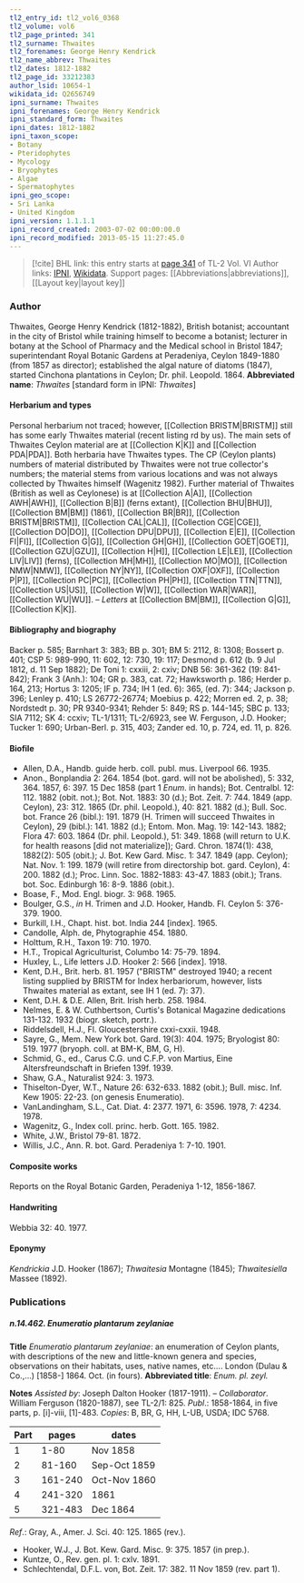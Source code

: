 ```yaml
---
tl2_entry_id: tl2_vol6_0368
tl2_volume: vol6
tl2_page_printed: 341
tl2_surname: Thwaites
tl2_forenames: George Henry Kendrick
tl2_name_abbrev: Thwaites
tl2_dates: 1812-1882
tl2_page_id: 33212383
author_lsid: 10654-1
wikidata_id: Q2656749
ipni_surname: Thwaites
ipni_forenames: George Henry Kendrick
ipni_standard_form: Thwaites
ipni_dates: 1812-1882
ipni_taxon_scope: 
- Botany
- Pteridophytes
- Mycology
- Bryophytes
- Algae
- Spermatophytes
ipni_geo_scope: 
- Sri Lanka
- United Kingdom
ipni_version: 1.1.1.1
ipni_record_created: 2003-07-02 00:00:00.0
ipni_record_modified: 2013-05-15 11:27:45.0
---
```


> [!cite] BHL link: this entry starts at [page 341](https://www.biodiversitylibrary.org/page/33212383) of TL-2 Vol. VI
> Author links: [IPNI](https://www.ipni.org/a/10654-1), [Wikidata](https://www.wikidata.org/wiki/Q2656749). Support pages: [[Abbreviations|abbreviations]], [[Layout key|layout key]]

### Author

Thwaites, George Henry Kendrick (1812-1882), British botanist; accountant in the city of Bristol while training himself to become a botanist; lecturer in botany at the School of Pharmacy and the Medical school in Bristol 1847; superintendant Royal Botanic Gardens at Peradeniya, Ceylon 1849-1880 (from 1857 as director); established the algal nature of diatoms (1847), started Cinchona plantations in Ceylon; Dr. phil. Leopold. 1864. 
**Abbreviated name**: *Thwaites* \[standard form in IPNI: *Thwaites*\]

#### Herbarium and types

Personal herbarium not traced; however, [[Collection BRISTM|BRISTM]] still has some early Thwaites material (recent listing rd by us). The main sets of Thwaites Ceylon material are at [[Collection K|K]] and [[Collection PDA|PDA]]. Both herbaria have Thwaites types. The CP (Ceylon plants) numbers of material distributed by Thwaites were not true collector's numbers; the material stems from various locations and was not always collected by Thwaites himself (Wagenitz 1982). Further material of Thwaites (British as well as Ceylonese) is at [[Collection A|A]], [[Collection AWH|AWH]], [[Collection B|B]] (ferns extant), [[Collection BHU|BHU]], [[Collection BM|BM]] (1861), [[Collection BR|BR]], [[Collection BRISTM|BRISTM]], [[Collection CAL|CAL]], [[Collection CGE|CGE]], [[Collection DO|DO]], [[Collection DPU|DPU]], [[Collection E|E]], [[Collection FI|FI]], [[Collection G|G]], [[Collection GH|GH]], [[Collection GOET|GOET]], [[Collection GZU|GZU]], [[Collection H|H]], [[Collection LE|LE]], [[Collection LIV|LIV]] (ferns), [[Collection MH|MH]], [[Collection MO|MO]], [[Collection NMW|NMW]], [[Collection NY|NY]], [[Collection OXF|OXF]], [[Collection P|P]], [[Collection PC|PC]], [[Collection PH|PH]], [[Collection TTN|TTN]], [[Collection US|US]], [[Collection W|W]], [[Collection WAR|WAR]], [[Collection WU|WU]]. – *Letters* at [[Collection BM|BM]], [[Collection G|G]], [[Collection K|K]].

#### Bibliography and biography

Backer p. 585; Barnhart 3: 383; BB p. 301; BM 5: 2112, 8: 1308; Bossert p. 401; CSP 5: 989-990, 11: 602, 12: 730, 19: 117; Desmond p. 612 (b. 9 Jul 1812, d. 11 Sep 1882); De Toni 1: cxxiii, 2: cxiv; DNB 56: 361-362 (19: 841-842); Frank 3 (Anh.): 104; GR p. 383, cat. 72; Hawksworth p. 186; Herder p. 164, 213; Hortus 3: 1205; IF p. 734; IH 1 (ed. 6): 365, (ed. 7): 344; Jackson p. 396; Lenley p. 410; LS 26772-26774; Moebius p. 422; Morren ed. 2, p. 38; Nordstedt p. 30; PR 9340-9341; Rehder 5: 849; RS p. 144-145; SBC p. 133; SIA 7112; SK 4: ccxiv; TL-1/1311; TL-2/6923, see W. Ferguson, J.D. Hooker; Tucker 1: 690; Urban-Berl. p. 315, 403; Zander ed. 10, p. 724, ed. 11, p. 826.

#### Biofile

- Allen, D.A., Handb. guide herb. coll. publ. mus. Liverpool 66. 1935.
- Anon., Bonplandia 2: 264. 1854 (bot. gard. will not be abolished), 5: 332, 364. 1857, 6: 397. 15 Dec 1858 (part 1 *Enum*. in hands); Bot. Centralbl. 12: 112. 1882 (obit. not.); Bot. Not. 1883: 30 (d.); Bot. Zeit. 7: 744. 1849 (app. Ceylon), 23: 312. 1865 (Dr. phil. Leopold.), 40: 821. 1882 (d.); Bull. Soc. bot. France 26 (bibl.): 191. 1879 (H. Trimen will succeed Thwaites in Ceylon), 29 (bibl.): 141. 1882 (d.); Entom. Mon. Mag. 19: 142-143. 1882; Flora 47: 603. 1864 (Dr. phil. Leopold.), 51: 349. 1868 (will return to U.K. for health reasons \[did not materialize\]); Gard. Chron. 1874(1): 438, 1882(2): 505 (obit.); J. Bot. Kew Gard. Misc. 1: 347. 1849 (app. Ceylon); Nat. Nov. 1: 199. 1879 (will retire from directorship bot. gard. Ceylon), 4: 200. 1882 (d.); Proc. Linn. Soc. 1882-1883: 43-47. 1883 (obit.); Trans. bot. Soc. Edinburgh 16: 8-9. 1886 (obit.).
- Boase, F., Mod. Engl. biogr. 3: 968. 1965.
- Boulger, G.S., *in* H. Trimen and J.D. Hooker, Handb. Fl. Ceylon 5: 376-379. 1900.
- Burkill, I.H., Chapt. hist. bot. India 244 \[index\]. 1965.
- Candolle, Alph. de, Phytographie 454. 1880.
- Holttum, R.H., Taxon 19: 710. 1970.
- H.T., Tropical Agriculturist, Columbo 14: 75-79. 1894.
- Huxley, L., Life letters J.D. Hooker 2: 566 \[index\]. 1918.
- Kent, D.H., Brit. herb. 81. 1957 ("BRISTM" destroyed 1940; a recent listing supplied by BRISTM for Index herbariorum, however, lists Thwaites material as extant, see IH 1 (ed. 7): 37).
- Kent, D.H. & D.E. Allen, Brit. Irish herb. 258. 1984.
- Nelmes, E. & W. Cuthbertson, Curtis's Botanical Magazine dedications 131-132. 1932 (biogr. sketch, portr.).
- Riddelsdell, H.J., Fl. Gloucestershire cxxi-cxxii. 1948.
- Sayre, G., Mem. New York bot. Gard. 19(3): 404. 1975; Bryologist 80: 519. 1977 (bryoph. coll. at BM-K, BM, G, H).
- Schmid, G., ed., Carus C.G. und C.F.P. von Martius, Eine Altersfreundschaft in Briefen 139f. 1939.
- Shaw, G.A., Naturalist 924: 3. 1973.
- Thiselton-Dyer, W.T., Nature 26: 632-633. 1882 (obit.); Bull. misc. Inf. Kew 1905: 22-23. (on genesis Enumeratio).
- VanLandingham, S.L., Cat. Diat. 4: 2377. 1971, 6: 3596. 1978, 7: 4234. 1978.
- Wagenitz, G., Index coll. princ. herb. Gott. 165. 1982.
- White, J.W., Bristol 79-81. 1872.
- Willis, J.C., Ann. R. bot. Gard. Peradeniya 1: 7-10. 1901.

#### Composite works

Reports on the Royal Botanic Garden, Peradeniya 1-12, 1856-1867.

#### Handwriting

Webbia 32: 40. 1977.

#### Eponymy

*Kendrickia* J.D. Hooker (1867); *Thwaitesia* Montagne (1845); *Thwaitesiella* Massee (1892).

### Publications

##### n.14.462. Enumeratio plantarum zeylaniae

**Title**
*Enumeratio plantarum zeylaniae*: an enumeration of Ceylon plants, with descriptions of the new and little-known genera and species, observations on their habitats, uses, native names, etc.... London (Dulau & Co.,...) \[1858-\] 1864. Oct. (in fours).
**Abbreviated title**: *Enum. pl. zeyl.*

**Notes**
*Assisted by*: Joseph Dalton Hooker (1817-1911). – *Collaborator*. William Ferguson (1820-1887), see TL-2/1: 825.
*Publ*.: 1858-1864, in five parts, p. \[i\]-viii, \[1\]-483. *Copies*: B, BR, G, HH, L-UB, USDA; IDC 5768.

|Part	|pages	|dates|
|---|---|---|
|1	|1-80	|Nov 1858
|2	|81-160	|Sep-Oct 1859
|3	|161-240	|Oct-Nov 1860
|4	|241-320	|1861
|5	|321-483	|Dec 1864

*Ref*.: Gray, A., Amer. J. Sci. 40: 125. 1865 (rev.).
- Hooker, W.J., J. Bot. Kew. Gard. Misc. 9: 375. 1857 (in prep.).
- Kuntze, O., Rev. gen. pl. 1: cxlv. 1891.
- Schlechtendal, D.F.L. von, Bot. Zeit. 17: 382. 11 Nov 1859 (rev. part 1).

